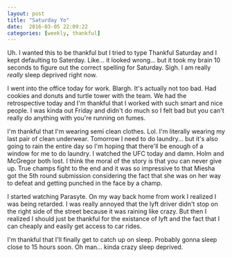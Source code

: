 ```yaml
---
layout: post
title: "Saturday Yo"
date:  2016-03-05 22:09:22
categories: [weekly, thankful]
---
```

Uh. I wanted this to be thankful but I tried to type Thankful Saturday and I kept defaulting to Saterday. Like... it looked wrong... but it took my brain 10 seconds to figure out the correct spelling for Saturday. Sigh. I am really *really* sleep deprived right now.

I went into the office today for work. Blargh. It's actually not too bad. Had cookies and donuts and turtle tower with the team. We had the retrospective today and I'm thankful that I worked with such smart and nice people. I was kinda out Friday and didn't do much so I felt bad but you can't really do anything with you're running on fumes.

I'm thankful that I'm wearing semi clean clothes. Lol. I'm literally wearing my last pair of clean underwear. Tomorrow I need to do laundry... but it's also going to rain the entire day so I'm hoping that there'll be enough of a window for me to do laundry. I watched the UFC today and damn. Holm and McGregor both lost. I think the moral of the story is that you can never give up. True champs fight to the end and it was so impressive to that Miesha got the 5th round submission considering the fact that she was on her way to defeat and getting punched in the face by a champ.

I started watching Parasyte. On my way back home from work I realized I was being retarded. I was really annoyed that the lyft driver didn't stop on the right side of the street because it was raining like crazy. But then I realized I should just be thankful for the existance of lyft and the fact that I can cheaply and easily get access to car rides.

I'm thankful that I'll finally get to catch up on sleep. Probably gonna sleep close to 15 hours soon. Oh man... kinda crazy sleep deprived.
